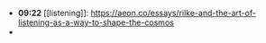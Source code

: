 - **09:22** [[listening]]:  https://aeon.co/essays/rilke-and-the-art-of-listening-as-a-way-to-shape-the-cosmos
-